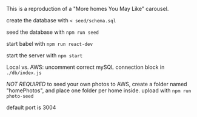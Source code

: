 This is a reproduction of a "More homes You May Like" carousel.

create the database with ```< seed/schema.sql```

seed the database with ```npm run seed```

start babel with ```npm run react-dev```

start the server with ```npm start```

Local vs. AWS: uncomment correct mySQL connection block in ```./db/index.js```

*NOT REQUIRED* to seed your own photos to AWS, create a folder named "homePhotos", and place one folder per home inside. upload with ```npm run photo-seed```

default port is 3004